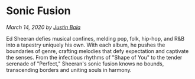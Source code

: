 # Sonic Fusion

_March 14, 2020 by [Justin Bala](/)_

Ed Sheeran defies musical confines, melding pop, folk, hip-hop, and R&B into a tapestry uniquely his own. With each album, he pushes the boundaries of genre, crafting melodies that defy expectation and captivate the senses. From the infectious rhythms of "Shape of You" to the tender serenade of "Perfect," Sheeran's sonic fusion knows no bounds, transcending borders and uniting souls in harmony.

